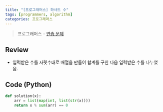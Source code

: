 ```yaml
---
title: "[프로그래머스] 하샤드 수"
tags: [programmers, algorithm]
categories: 프로그래머스
---
```


> 프로그래머스 - [연습 문제](https://programmers.co.kr/learn/courses/30/lessons/12947)

## Review

- 입력받은 수를 자릿수대로 배열을 만들어 합계를 구한 다음 입력받은 수를 나누었음.

## Code (Python)

```python
def solution(x):
    arr = list(map(int, list(str(x))))
    return x % sum(arr) == 0
```
